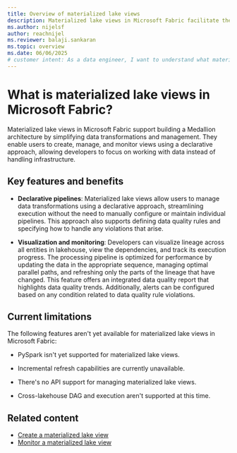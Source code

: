 ```yaml
---
title: Overview of materialized lake views
description: Materialized lake views in Microsoft Fabric facilitate the implementation of the medallion architecture by enabling automated creation, scheduling, and execution of materialized lake views.
ms.author: nijelsf 
author: reachnijel
ms.reviewer: balaji.sankaran
ms.topic: overview
ms.date: 06/06/2025
# customer intent: As a data engineer, I want to understand what materialized lake views are in Microsoft Fabric so that I can leverage them for building a Medallion architecture.
---
```


# What is materialized lake views in Microsoft Fabric? 

Materialized lake views in Microsoft Fabric support building a Medallion architecture by simplifying data transformations and management. They enable users to create, manage, and monitor views using a declarative approach, allowing developers to focus on working with data instead of handling infrastructure.

## Key features and benefits

* **Declarative pipelines**: Materialized lake views allow users to manage data transformations using a declarative approach, streamlining execution without the need to manually configure or maintain individual pipelines. This approach also supports defining data quality rules and specifying how to handle any violations that arise.

* **Visualization and monitoring**: Developers can visualize lineage across all entities in lakehouse, view the dependencies, and track its execution progress. The processing pipeline is optimized for performance by updating the data in the appropriate sequence, managing optimal parallel paths, and refreshing only the parts of the lineage that have changed. This feature offers an integrated data quality report that highlights data quality trends. Additionally, alerts can be configured based on any condition related to data quality rule violations.

## Current limitations

The following features aren't yet available for materialized lake views in Microsoft Fabric:

* PySpark isn't yet supported for materialized lake views.

* Incremental refresh capabilities are currently unavailable.

* There's no API support for managing materialized lake views.

* Cross-lakehouse DAG and execution aren't supported at this time.

## Related content

* [Create a materialized lake view](create-materialized-lake-view.md)
* [Monitor a materialized lake view](monitor-materialized-lake-views.md)